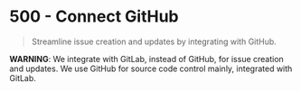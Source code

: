 # 500 - Connect GitHub

> Streamline issue creation and updates by integrating with GitHub.

**WARNING**: We integrate with GitLab, instead of GitHub, for issue creation and updates. We use GitHub for source code control mainly, integrated with GitLab.
